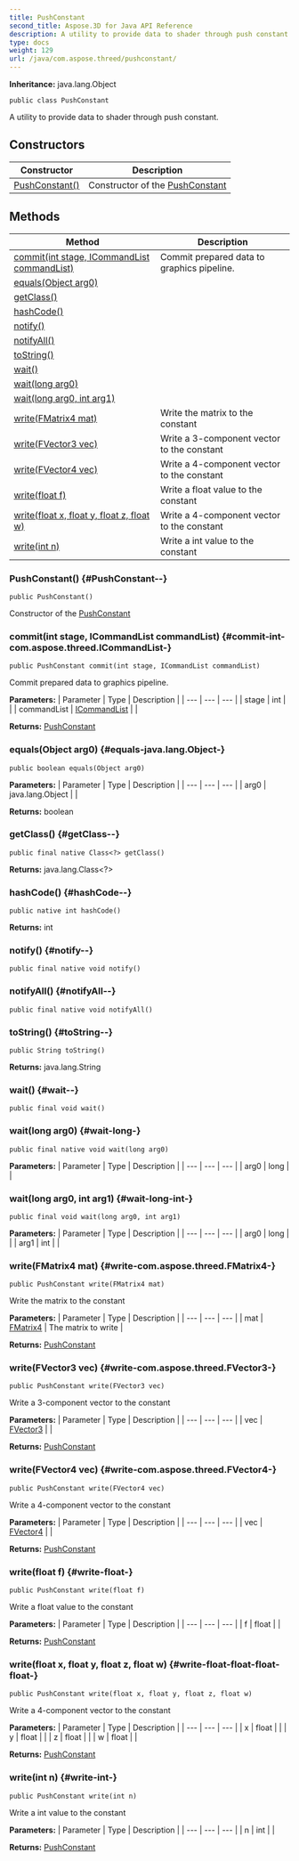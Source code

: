 ```yaml
---
title: PushConstant
second_title: Aspose.3D for Java API Reference
description: A utility to provide data to shader through push constant.
type: docs
weight: 129
url: /java/com.aspose.threed/pushconstant/
---
```


**Inheritance:**
java.lang.Object
```
public class PushConstant
```

A utility to provide data to shader through push constant.
## Constructors

| Constructor | Description |
| --- | --- |
| [PushConstant()](#PushConstant--) | Constructor of the [PushConstant](../../com.aspose.threed/pushconstant) |
## Methods

| Method | Description |
| --- | --- |
| [commit(int stage, ICommandList commandList)](#commit-int-com.aspose.threed.ICommandList-) | Commit prepared data to graphics pipeline. |
| [equals(Object arg0)](#equals-java.lang.Object-) |  |
| [getClass()](#getClass--) |  |
| [hashCode()](#hashCode--) |  |
| [notify()](#notify--) |  |
| [notifyAll()](#notifyAll--) |  |
| [toString()](#toString--) |  |
| [wait()](#wait--) |  |
| [wait(long arg0)](#wait-long-) |  |
| [wait(long arg0, int arg1)](#wait-long-int-) |  |
| [write(FMatrix4 mat)](#write-com.aspose.threed.FMatrix4-) | Write the matrix to the constant |
| [write(FVector3 vec)](#write-com.aspose.threed.FVector3-) | Write a 3-component vector to the constant |
| [write(FVector4 vec)](#write-com.aspose.threed.FVector4-) | Write a 4-component vector to the constant |
| [write(float f)](#write-float-) | Write a float value to the constant |
| [write(float x, float y, float z, float w)](#write-float-float-float-float-) | Write a 4-component vector to the constant |
| [write(int n)](#write-int-) | Write a int value to the constant |
### PushConstant() {#PushConstant--}
```
public PushConstant()
```


Constructor of the [PushConstant](../../com.aspose.threed/pushconstant)

### commit(int stage, ICommandList commandList) {#commit-int-com.aspose.threed.ICommandList-}
```
public PushConstant commit(int stage, ICommandList commandList)
```


Commit prepared data to graphics pipeline.

**Parameters:**
| Parameter | Type | Description |
| --- | --- | --- |
| stage | int |  |
| commandList | [ICommandList](../../com.aspose.threed/icommandlist) |  |

**Returns:**
[PushConstant](../../com.aspose.threed/pushconstant)
### equals(Object arg0) {#equals-java.lang.Object-}
```
public boolean equals(Object arg0)
```




**Parameters:**
| Parameter | Type | Description |
| --- | --- | --- |
| arg0 | java.lang.Object |  |

**Returns:**
boolean
### getClass() {#getClass--}
```
public final native Class<?> getClass()
```




**Returns:**
java.lang.Class<?>
### hashCode() {#hashCode--}
```
public native int hashCode()
```




**Returns:**
int
### notify() {#notify--}
```
public final native void notify()
```




### notifyAll() {#notifyAll--}
```
public final native void notifyAll()
```




### toString() {#toString--}
```
public String toString()
```




**Returns:**
java.lang.String
### wait() {#wait--}
```
public final void wait()
```




### wait(long arg0) {#wait-long-}
```
public final native void wait(long arg0)
```




**Parameters:**
| Parameter | Type | Description |
| --- | --- | --- |
| arg0 | long |  |

### wait(long arg0, int arg1) {#wait-long-int-}
```
public final void wait(long arg0, int arg1)
```




**Parameters:**
| Parameter | Type | Description |
| --- | --- | --- |
| arg0 | long |  |
| arg1 | int |  |

### write(FMatrix4 mat) {#write-com.aspose.threed.FMatrix4-}
```
public PushConstant write(FMatrix4 mat)
```


Write the matrix to the constant

**Parameters:**
| Parameter | Type | Description |
| --- | --- | --- |
| mat | [FMatrix4](../../com.aspose.threed/fmatrix4) | The matrix to write |

**Returns:**
[PushConstant](../../com.aspose.threed/pushconstant)
### write(FVector3 vec) {#write-com.aspose.threed.FVector3-}
```
public PushConstant write(FVector3 vec)
```


Write a 3-component vector to the constant

**Parameters:**
| Parameter | Type | Description |
| --- | --- | --- |
| vec | [FVector3](../../com.aspose.threed/fvector3) |  |

**Returns:**
[PushConstant](../../com.aspose.threed/pushconstant)
### write(FVector4 vec) {#write-com.aspose.threed.FVector4-}
```
public PushConstant write(FVector4 vec)
```


Write a 4-component vector to the constant

**Parameters:**
| Parameter | Type | Description |
| --- | --- | --- |
| vec | [FVector4](../../com.aspose.threed/fvector4) |  |

**Returns:**
[PushConstant](../../com.aspose.threed/pushconstant)
### write(float f) {#write-float-}
```
public PushConstant write(float f)
```


Write a float value to the constant

**Parameters:**
| Parameter | Type | Description |
| --- | --- | --- |
| f | float |  |

**Returns:**
[PushConstant](../../com.aspose.threed/pushconstant)
### write(float x, float y, float z, float w) {#write-float-float-float-float-}
```
public PushConstant write(float x, float y, float z, float w)
```


Write a 4-component vector to the constant

**Parameters:**
| Parameter | Type | Description |
| --- | --- | --- |
| x | float |  |
| y | float |  |
| z | float |  |
| w | float |  |

**Returns:**
[PushConstant](../../com.aspose.threed/pushconstant)
### write(int n) {#write-int-}
```
public PushConstant write(int n)
```


Write a int value to the constant

**Parameters:**
| Parameter | Type | Description |
| --- | --- | --- |
| n | int |  |

**Returns:**
[PushConstant](../../com.aspose.threed/pushconstant)
